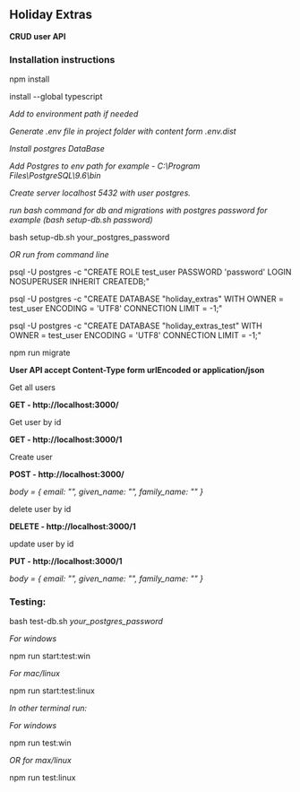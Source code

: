 ## Holiday Extras
**CRUD user API**

### Installation instructions
npm install

install --global typescript

*Add to environment path if needed*

*Generate .env file in project folder with content form .env.dist*

*Install postgres DataBase*

*Add Postgres to env path for example - C:\Program Files\PostgreSQL\9.6\bin*

*Create server localhost 5432 with user postgres.*

*run bash command for db and migrations with postgres password for example (bash setup-db.sh password)*

bash setup-db.sh your_postgres_password

*OR run from command line*

psql -U postgres -c "CREATE ROLE test_user PASSWORD 'password' LOGIN NOSUPERUSER INHERIT CREATEDB;"

psql -U postgres -c "CREATE DATABASE \"holiday_extras\" WITH OWNER = test_user ENCODING = 'UTF8' CONNECTION LIMIT = -1;"

psql -U postgres -c "CREATE DATABASE \"holiday_extras_test\" WITH OWNER = test_user ENCODING = 'UTF8' CONNECTION LIMIT = -1;"

npm run migrate

**User API accept Content-Type form urlEncoded or application/json**

Get all users

**GET - http://localhost:3000/**

Get user by id

**GET - http://localhost:3000/1**

Create user

**POST - http://localhost:3000/**

*body = { email: "", given_name: "", family_name: "" }*

delete user by id

**DELETE - http://localhost:3000/1**

update user by id

**PUT - http://localhost:3000/1**

*body = { email: "", given_name: "", family_name: "" }*

### Testing:

bash test-db.sh *your_postgres_password*

*For windows*

npm run start:test:win

*For mac/linux*

npm run start:test:linux

*In other terminal run:*

*For windows*

npm run test:win

*OR for max/linux*
 
npm run test:linux